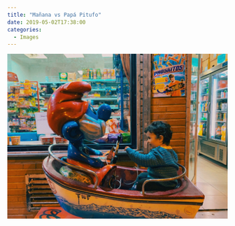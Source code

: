 ```yaml
---
title: "Mañana vs Papá Pitufo"
date: 2019-05-02T17:38:00
categories: 
  - Images
---
```

![Mañana vs Papá Pitufo](/assets/3b8eff8a53.jpg)